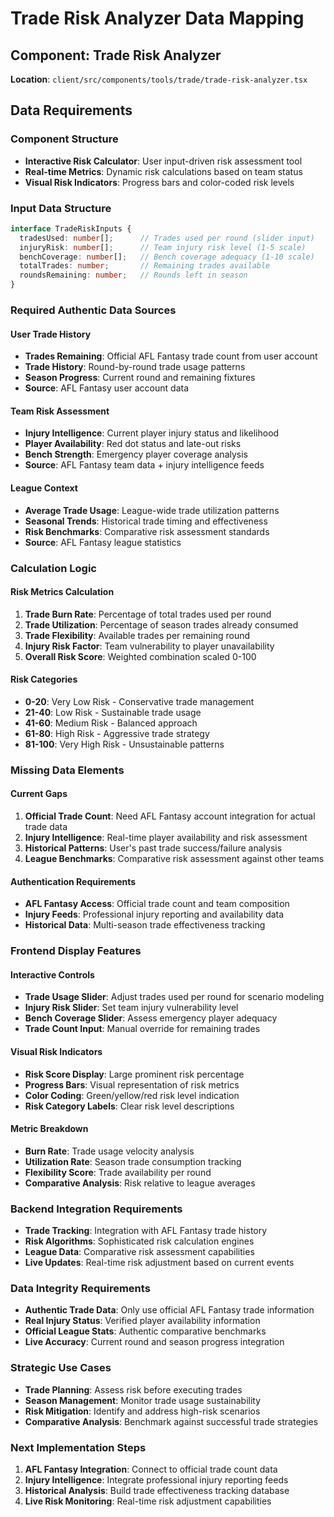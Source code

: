 # Trade Risk Analyzer Data Mapping

## Component: Trade Risk Analyzer
**Location**: `client/src/components/tools/trade/trade-risk-analyzer.tsx`

## Data Requirements

### Component Structure
- **Interactive Risk Calculator**: User input-driven risk assessment tool
- **Real-time Metrics**: Dynamic risk calculations based on team status
- **Visual Risk Indicators**: Progress bars and color-coded risk levels

### Input Data Structure
```typescript
interface TradeRiskInputs {
  tradesUsed: number[];      // Trades used per round (slider input)
  injuryRisk: number[];      // Team injury risk level (1-5 scale)
  benchCoverage: number[];   // Bench coverage adequacy (1-10 scale)
  totalTrades: number;       // Remaining trades available
  roundsRemaining: number;   // Rounds left in season
}
```

### Required Authentic Data Sources

#### User Trade History
- **Trades Remaining**: Official AFL Fantasy trade count from user account
- **Trade History**: Round-by-round trade usage patterns
- **Season Progress**: Current round and remaining fixtures
- **Source**: AFL Fantasy user account data

#### Team Risk Assessment
- **Injury Intelligence**: Current player injury status and likelihood
- **Player Availability**: Red dot status and late-out risks
- **Bench Strength**: Emergency player coverage analysis
- **Source**: AFL Fantasy team data + injury intelligence feeds

#### League Context
- **Average Trade Usage**: League-wide trade utilization patterns
- **Seasonal Trends**: Historical trade timing and effectiveness
- **Risk Benchmarks**: Comparative risk assessment standards
- **Source**: AFL Fantasy league statistics

### Calculation Logic

#### Risk Metrics Calculation
1. **Trade Burn Rate**: Percentage of total trades used per round
2. **Trade Utilization**: Percentage of season trades already consumed
3. **Trade Flexibility**: Available trades per remaining round
4. **Injury Risk Factor**: Team vulnerability to player unavailability
5. **Overall Risk Score**: Weighted combination scaled 0-100

#### Risk Categories
- **0-20**: Very Low Risk - Conservative trade management
- **21-40**: Low Risk - Sustainable trade usage
- **41-60**: Medium Risk - Balanced approach
- **61-80**: High Risk - Aggressive trade strategy
- **81-100**: Very High Risk - Unsustainable patterns

### Missing Data Elements

#### Current Gaps
1. **Official Trade Count**: Need AFL Fantasy account integration for actual trade data
2. **Injury Intelligence**: Real-time player availability and risk assessment
3. **Historical Patterns**: User's past trade success/failure analysis
4. **League Benchmarks**: Comparative risk assessment against other teams

#### Authentication Requirements
- **AFL Fantasy Access**: Official trade count and team composition
- **Injury Feeds**: Professional injury reporting and availability data
- **Historical Data**: Multi-season trade effectiveness tracking

### Frontend Display Features

#### Interactive Controls
- **Trade Usage Slider**: Adjust trades used per round for scenario modeling
- **Injury Risk Slider**: Set team injury vulnerability level
- **Bench Coverage Slider**: Assess emergency player adequacy
- **Trade Count Input**: Manual override for remaining trades

#### Visual Risk Indicators
- **Risk Score Display**: Large prominent risk percentage
- **Progress Bars**: Visual representation of risk metrics
- **Color Coding**: Green/yellow/red risk level indication
- **Risk Category Labels**: Clear risk level descriptions

#### Metric Breakdown
- **Burn Rate**: Trade usage velocity analysis
- **Utilization Rate**: Season trade consumption tracking
- **Flexibility Score**: Trade availability per round
- **Comparative Analysis**: Risk relative to league averages

### Backend Integration Requirements
- **Trade Tracking**: Integration with AFL Fantasy trade history
- **Risk Algorithms**: Sophisticated risk calculation engines
- **League Data**: Comparative risk assessment capabilities
- **Live Updates**: Real-time risk adjustment based on current events

### Data Integrity Requirements
- **Authentic Trade Data**: Only use official AFL Fantasy trade information
- **Real Injury Status**: Verified player availability information
- **Official League Stats**: Authentic comparative benchmarks
- **Live Accuracy**: Current round and season progress integration

### Strategic Use Cases
- **Trade Planning**: Assess risk before executing trades
- **Season Management**: Monitor trade usage sustainability
- **Risk Mitigation**: Identify and address high-risk scenarios
- **Comparative Analysis**: Benchmark against successful trade strategies

### Next Implementation Steps
1. **AFL Fantasy Integration**: Connect to official trade count data
2. **Injury Intelligence**: Integrate professional injury reporting feeds
3. **Historical Analysis**: Build trade effectiveness tracking database
4. **Live Risk Monitoring**: Real-time risk adjustment capabilities